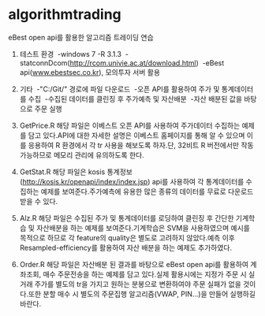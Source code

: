 # algorithmtrading

eBest open api를 활용한 알고리즘 트레이딩 연습

1. 테스트 환경 
-windows 7 -R 3.1.3 
-statconnDcom(http://rcom.univie.ac.at/download.html) 
-eBest api(www.ebestsec.co.kr), 모의투자 서버 활용

2. 기타 
-"C:/Git/" 경로에 파일 다운로드 
-오픈 API를 활용하여 주가 및 통계데이터를 수집 
-수집된 데이터를 클린징 후 주가예측 및 자산배분 
-자산 배분된 값을 바탕으로 주문 실행 

3. GetPrice.R
해당 파일은 이베스트 오픈 API를 사용하여 주가데이터 수집하는 예제를 담고 있다.API에 대한 자세한 설명은 이베스트 홈페이지를 통해 알 수 있으며 이를 응용하여 R 환경에서 각 tr 사용을 해보도록 하자.단, 32비트 R 버전에서만 작동 가능하므로 메모리 관리에 유의하도록 한다.

4. GetStat.R 
해당 파일은 kosis 통계정보(http://kosis.kr/openapi/index/index.jsp) api를 사용하여 각 통계데이터를 수집하는 예제를 보여준다.주가예측에 유용한 많은 종류의 데이터를 무료로 다운로드 받을 수 있다.

5. Alz.R 
해당 파일은 수집된 주가 및 통계데이터를 로딩하여 클린징 후 간단한 기계학습 및 자산배분을 하는 예제를 보여준다.기계학습은 SVM을 사용하였으며 예시를 목적으로 하므로 각 feature의 quality은 별도로 고려하지 않았다.예측 이후 Resampled-efficiency를 활용하여 자산 배분을 하는 예제도 추가하였다.

6. Order.R 
해당 파일은 자산배분 된 결과를 바탕으로 eBest open api를 활용하여 계좌조회, 매수 주문전송을 하는 예제를 담고 있다.실제 활용시에는 지정가 주문 시 실거래 주가를 별도의 tr을 가지고 원하는 분봉으로 변환하여야 주문 실패가 없을 것이다.또한 분할 매수 시 별도의 주문집행 알고리즘(VWAP, PIN...)을 만들어 실행하길 바란다.
